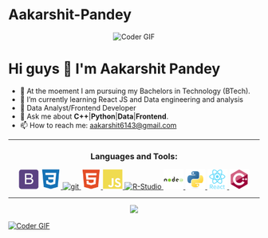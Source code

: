 # Aakarshit-Pandey
<p align="center">

  <img src="https://media4.giphy.com/media/7FrOU9tPbgAZtxV5mb/200w.webp?cid=ecf05e473w35bk4vd2f2ha7gto0h05ccm93q1g0pa5yvwhjz&rid=200w.webp&ct=g" alt="Coder GIF" width="600" height="300">
  
  
<!--    <img src="https://media.giphy.com/media/PiQejEf31116URju4V/giphy.gif" alt="Coder GIF" width="600" height="300"> -->
</p>

# Hi guys 👋  I'm Aakarshit Pandey





- 🔭 At the moement I am pursuing my Bachelors in Technology (BTech).  
- 🌱 I’m currently learning React JS and Data engineering and analysis
- 👯 Data Analyst/Frontend Developer
- 💬 Ask me about  **C++**|**Python**|**Data**|**Frontend**.
- 📫 How to reach me: aakarshit6143@gmail.com

 <hr>
<h3 align="center">Languages and Tools:</h3>
<p align="center"> 
  <a href="https://getbootstrap.com" target="_blank"> <img src="https://github.com/devicons/devicon/blob/master/icons/bootstrap/bootstrap-plain.svg" alt="bootstrap" width="40" height="40"/></a> <a href="https://www.w3schools.com/css/" target="_blank"> <img src="https://github.com/devicons/devicon/blob/master/icons/css3/css3-plain.svg" alt="css3" width="40" height="40"/> </a>   <a href="https://git-scm.com/" target="_blank"> <img src="https://www.vectorlogo.zone/logos/git-scm/git-scm-icon.svg" alt="git" width="40" height="40"/> </a>  <a href="https://www.w3.org/html/" target="_blank"> <img src="https://github.com/devicons/devicon/blob/master/icons/html5/html5-plain.svg" alt="html5" width="40" height="40"/> </a>   <a href="https://developer.mozilla.org/en-US/docs/Web/JavaScript" target="_blank"> <img src="https://github.com/devicons/devicon/blob/master/icons/javascript/javascript-plain.svg" alt="javascript" width="40" height="40"/> </a>  <a href="https://www.r-project.org/" target="_blank"> <img src="https://www.r-project.org/logo/Rlogo.svg" alt="R-Studio" width="40" height="40"/> </a>
  <a href="https://nodejs.org" target="_blank"> <img src="https://github.com/devicons/devicon/blob/master/icons/nodejs/nodejs-original-wordmark.svg" alt="nodejs" width="40" height="40"/> </a>   <a href="https://www.python.org" target="_blank"> <img src="https://github.com/devicons/devicon/blob/master/icons/python/python-original.svg" alt="python" width="40" height="40"/> </a>  <a href="https://reactjs.org/" target="_blank"> <img src="https://github.com/devicons/devicon/blob/master/icons/react/react-original-wordmark.svg" alt="react" width="40" height="40"/> </a>   <a href="https://www.w3schools.com/css/" target="_blank"> <img src="https://github.com/devicons/devicon/blob/master/icons/cplusplus/cplusplus-original.svg" alt="C++" width="40" height="40"/> 
</p>
<hr>
<p align="center">
  <img src ="https://github-readme-stats.vercel.app/api?username=Aakarshit1999&show_icons=true&count_private=true&theme=default&hide_border=true&hide=issues,contribs&include_all_commits=true">
</p>


<img src="https://media4.giphy.com/media/11ZSwQNWba4YF2/giphy.webp?cid=ecf05e47vphnoefz08dikmbtcd19ntyokcekiestz8amdpa5&rid=giphy.webp&ct=g" alt="Coder GIF" width="300" height="600">

